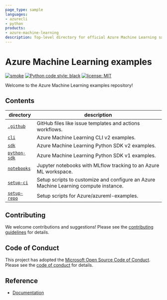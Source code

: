 ```yaml
---
page_type: sample
languages:
- azurecli
- python
products:
- azure-machine-learning
description: Top-level directory for official Azure Machine Learning sample code and examples.
---
```


# Azure Machine Learning examples

[![smoke](https://github.com/Azure/azureml-examples/workflows/smoke/badge.svg)](https://github.com/Azure/azureml-examples/actions/workflows/smoke.yml)
[![Python code style: black](https://img.shields.io/badge/code%20style-black-000000.svg)](https://github.com/psf/black)
[![license: MIT](https://img.shields.io/badge/License-MIT-purple.svg)](LICENSE)

Welcome to the Azure Machine Learning examples repository!

## Contents

directory|description
-|-
[`.github`](.github)|GitHub files like issue templates and actions workflows.
[`cli`](cli)|Azure Machine Learning CLI v2 examples.
[`sdk`](sdk)|Azure Machine Learning Python SDK v2 examples.
[`python-sdk`](python-sdk)|Azure Machine Learning Python SDK v1 examples.
[`notebooks`](notebooks)|Jupyter notebooks with MLflow tracking to an Azure ML workspace.
[`setup-ci`](setup-ci)|Setup scripts to customize and configure an Azure Machine Learning compute instance.
[`setup-repo`](setup-repo)|Setup scripts for Azure/azureml-examples.

## Contributing

We welcome contributions and suggestions! Please see the [contributing guidelines](CONTRIBUTING.md) for details.

## Code of Conduct

This project has adopted the [Microsoft Open Source Code of Conduct](https://opensource.microsoft.com/codeofconduct/). Please see the [code of conduct](CODE_OF_CONDUCT.md) for details.

## Reference
 
- [Documentation](https://docs.microsoft.com/azure/machine-learning)
 